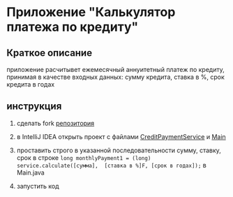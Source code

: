 # Приложение "Калькулятор платежа по кредиту"

## Краткое описание

приложение расчитывет ежемесячный аннуитетный платеж по кредиту, принимая в качестве входных данных: сумму кредита, ставка в %, срок кредита в годах 

## инструкция
1. сделать fork [репозитория]()
2. в IntelliJ IDEA открыть проект с файлами [CreditPaymentService]() и [Main]()
3. проставить строго в указанной последовательности сумму, ставку, срок в строке ``long monthlyPayment1 = (long) service.calculate([сумма],  [ставка в %]F, [срок в годах]);``  в Main.java

4. запустить код


